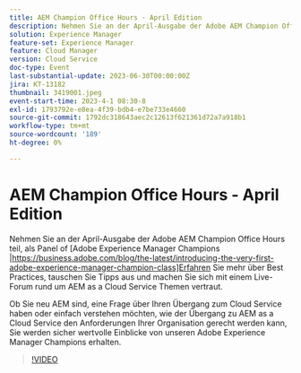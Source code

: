 ```yaml
---
title: AEM Champion Office Hours - April Edition
description: Nehmen Sie an der April-Ausgabe der Adobe AEM Champion Office Hours teil, besprechen Sie als Panel of Adobe Experience Manager Champions Best Practices, tauschen Sie Tipps aus und machen Sie sich mit einem Live-Q&A rund um AEM as a Cloud Service. Ob Sie neu AEM sind, eine Frage über Ihren Übergang zum Cloud Service haben oder einfach verstehen möchten, wie der Übergang zu AEM as a Cloud Service den Anforderungen Ihrer Organisation gerecht werden kann, Sie werden sicher wertvolle Einblicke von unseren Adobe Experience Manager Champions erhalten.
solution: Experience Manager
feature-set: Experience Manager
feature: Cloud Manager
version: Cloud Service
doc-type: Event
last-substantial-update: 2023-06-30T00:00:00Z
jira: KT-13182
thumbnail: 3419001.jpeg
event-start-time: 2023-4-1 08:30-8
exl-id: 1793792e-e8ea-4f39-bdb4-e7be733e4660
source-git-commit: 1792dc318643aec2c12613f621361d72a7a918b1
workflow-type: tm+mt
source-wordcount: '189'
ht-degree: 0%

---
```


# AEM Champion Office Hours - April Edition

Nehmen Sie an der April-Ausgabe der Adobe AEM Champion Office Hours teil, als Panel of [Adobe Experience Manager Champions |https://business.adobe.com/blog/the-latest/introducing-the-very-first-adobe-experience-manager-champion-class]Erfahren Sie mehr über Best Practices, tauschen Sie Tipps aus und machen Sie sich mit einem Live-Forum rund um AEM as a Cloud Service Themen vertraut.

Ob Sie neu AEM sind, eine Frage über Ihren Übergang zum Cloud Service haben oder einfach verstehen möchten, wie der Übergang zu AEM as a Cloud Service den Anforderungen Ihrer Organisation gerecht werden kann, Sie werden sicher wertvolle Einblicke von unseren Adobe Experience Manager Champions erhalten.

>[!VIDEO](https://video.tv.adobe.com/v/3419001/?learn=on)
